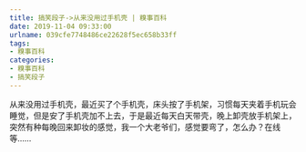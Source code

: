 ```yaml
---
title: 搞笑段子->从来没用过手机壳 | 糗事百科
date: 2019-11-04 09:33:00
urlname: 039cfe7748486ce22628f5ec658b33ff
tags: 
- 糗事百科
categories:
- 糗事百科
- 搞笑段子
---
```

从来没用过手机壳，最近买了个手机壳，床头按了手机架，习惯每天夹着手机玩会睡觉，但是安了手机壳加不上去，于是最近每天白天带壳，晚上卸壳放手机架上，突然有种每晚回来卸妆的感觉，我一个大老爷们，感觉要弯了，怎么办？在线等……


